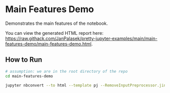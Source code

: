 # Main Features Demo

Demonstrates the main features of the notebook.

You can view the generated HTML report here: https://raw.githack.com/JanPalasek/pretty-jupyter-examples/main/main-features-demo/main-features-demo.html.

## How to Run

```sh
# assumption: we are in the root directory of the repo
cd main-features-demo

jupyter nbconvert --to html --template pj --RemoveInputPreprocessor.jinja=0 .\main-features-demo.ipynb
```